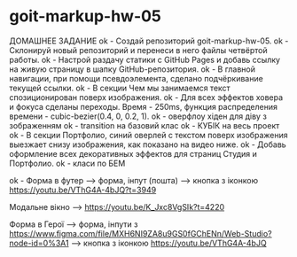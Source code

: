 # goit-markup-hw-05

ДОМАШНЕЕ ЗАДАНИЕ
ok - Создай репозиторий goit-markup-hw-05.
ok - Склонируй новый репозиторий и перенеси в него файлы четвёртой работы.
ok - Настрой раздачу статики с GitHub Pages и добавь ссылку на живую страницу в шапку GitHub-репозитория.
ok - В главной навигации, при помощи псевдоэлемента, сделано подчёркивание текущей ссылки.
ok - В секции Чем мы занимаемся текст спозиционирован поверх изображения.
ok - Для всех эффектов ховера и фокуса сделаны переходы. Время - 250ms, функция распределения времени - cubic-bezier(0.4, 0, 0.2, 1).
ok - оверфлоу хіден для діву з зображенням
ok - transition на базовий клас
ok - КУБІК на весь проект
ok - В секции Портфолио, синий оверлей с текстом поверх изображения выезжает снизу изображения, как показано на видео ниже.
ok - Добавь оформление всех декоративных эффектов для страниц Студия и Портфолио.
ok - класи по БЕМ

ok - Форма в футер
--> форма, інпут (пошта)
--> кнопка з іконкою https://youtu.be/VThG4A-4bJQ?t=3949

Модальне вікно
--> https://youtu.be/K_Jxc8VgSIk?t=4220

Форма в Герої
--> форма, інпути з https://www.figma.com/file/MXH6NI9ZA8u9GS0fGChENn/Web-Studio?node-id=0%3A1
--> кнопка з іконкою https://youtu.be/VThG4A-4bJQ
